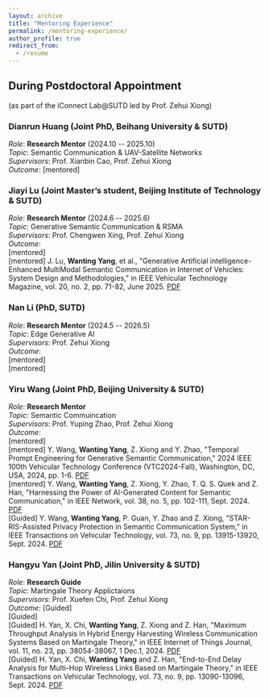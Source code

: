 ```yaml
---
layout: archive
title: "Mentoring Experience"
permalink: /mentoring-experience/
author_profile: true
redirect_from:
  - /resume
---
```


## **During Postdoctoral Appointment**    
(as part of the iConnect Lab@SUTD led by Prof. Zehui Xiong)

### **Dianrun Huang** (Joint PhD, Beihang University & SUTD)  
*Role*:  **Research Mentor** (2024.10 -- 2025.10)    
*Topic*: Semantic Communication & UAV-Satellite Networks    
*Supervisors*: Prof. Xianbin Cao, Prof. Zehui Xiong       
*Outcome*: 
[mentored]  

### **Jiayi Lu** (Joint Master’s student, Beijing Institute of Technology & SUTD)     
*Role*: **Research Mentor** (2024.6 -- 2025.6)   
*Topic*: Generative Semantic Communication & RSMA     
*Supervisors*: Prof. Chengwen Xing, Prof. Zehui Xiong           
*Outcome*:    
[mentored]       
[mentored] J. Lu, **Wanting Yang**, et al., "Generative Artificial intelligence-Enhanced MultiModal Semantic Communication in Internet of Vehicles: System Design and Methodologies," in IEEE Vehicular Technology Magazine, vol. 20, no. 2, pp. 71-82, June 2025. [PDF](https://ieeexplore.ieee.org/stamp/stamp.jsp?tp=&arnumber=10934748)



### **Nan Li** (PhD, SUTD)     
*Role*: **Research Mentor** (2024.5 -- 2026.5)  
*Topic*: Edge Generative AI     
*Supervisors*: Prof. Zehui Xiong     
*Outcome*:  
[mentored]      
[mentored]    

### **Yiru Wang** (Joint PhD, Beijing University & SUTD)     
*Role*: **Research Mentor**     
*Topic*: Semantic Commuincation     
*Supervisors*: Prof. Yuping Zhao, Prof. Zehui Xiong     
*Outcome*:  
[mentored]  
[mentored] Y. Wang, **Wanting Yang**, Z. Xiong and Y. Zhao, "Temporal Prompt Engineering for Generative Semantic Communication," 2024 IEEE 100th Vehicular Technology Conference (VTC2024-Fall), Washington, DC, USA, 2024, pp. 1-6. [PDF](https://ieeexplore.ieee.org/stamp/stamp.jsp?tp=&arnumber=10757628)  
[mentored] Y. Wang, **Wanting Yang**, Z. Xiong, Y. Zhao, T. Q. S. Quek and Z. Han, "Harnessing the Power of AI-Generated Content for Semantic Communication," in IEEE Network, vol. 38, no. 5, pp. 102-111, Sept. 2024. [PDF](https://ieeexplore.ieee.org/stamp/stamp.jsp?tp=&arnumber=10577142)  
[Guided] Y. Wang, **Wanting Yang**, P. Guan, Y. Zhao and Z. Xiong, "STAR-RIS-Assisted Privacy Protection in Semantic Communication System," in IEEE Transactions on Vehicular Technology, vol. 73, no. 9, pp. 13915-13920, Sept. 2024. [PDF](https://ieeexplore.ieee.org/stamp/stamp.jsp?tp=&arnumber=10487897)

### **Hangyu Yan** (Joint PhD, Jilin University & SUTD)     
*Role*: **Research Guide**   
*Topic*: Martingale Theory Applictaions       
*Supervisors*: Prof. Xuefen Chi, Prof. Zehui Xiong     
*Outcome*: 
[Guided]  
[Guided]  
[Guided] H. Yan, X. Chi, **Wanting Yang**, Z. Xiong and Z. Han, "Maximum Throughput Analysis in Hybrid Energy Harvesting Wireless Communication Systems Based on Martingale Theory," in IEEE Internet of Things Journal, vol. 11, no. 23, pp. 38054-38067, 1 Dec.1, 2024. [PDF](https://ieeexplore.ieee.org/stamp/stamp.jsp?tp=&arnumber=10634856)  
[Guided] H. Yan, X. Chi, **Wanting Yang** and Z. Han, "End-to-End Delay Analysis for Multi-Hop Wireless Links Based on Martingale Theory," in IEEE Transactions on Vehicular Technology, vol. 73, no. 9, pp. 13090-13096, Sept. 2024. [PDF](https://ieeexplore.ieee.org/stamp/stamp.jsp?tp=&arnumber=10502194)  
